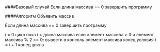 ####Базовый случай
Если длина массива == 0
 завершить программу

####Алгоритм
Объявить массив

Если длина массива == 0
 завершить программу

i = 0
цикл пока i < длина массива
 если элемент массива > 0 и элемент массива % 2 == 0:
  вывести в консоль элемент массива
 конец условия
 i = i + 1
конец цикла
